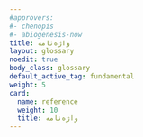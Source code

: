 ```yaml
---
#approvers:
#- chenopis
#- abiogenesis-now
title: واژه‌نامه
layout: glossary
noedit: true
body_class: glossary
default_active_tag: fundamental
weight: 5
card:
  name: reference
  weight: 10
  title: واژه‌نامه
---
```

